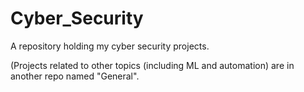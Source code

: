 # Cyber_Security
A repository holding my cyber security projects.

(Projects related to other topics (including ML and automation) are in another repo named "General".
